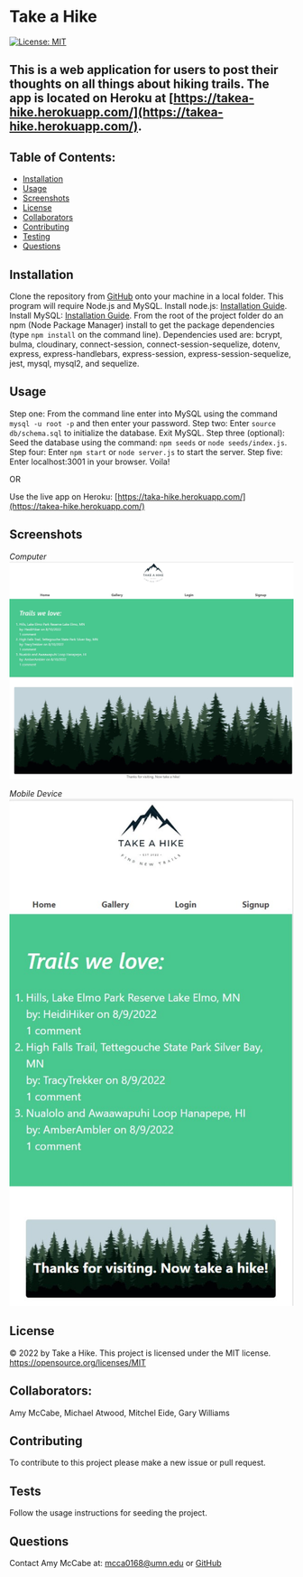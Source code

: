 # Take a Hike

[![License: MIT](https://img.shields.io/badge/License-MIT-yellow.svg)](https://opensource.org/licenses/MIT)

## This is a web application for users to post their thoughts on all things about hiking trails. The app is located on Heroku at [https://takea-hike.herokuapp.com/](https://takea-hike.herokuapp.com/).

## Table of Contents:

- [Installation](#installation)
- [Usage](#usage)
- [Screenshots](#screenshots)
- [License](#license)
- [Collaborators](#collaborators)
- [Contributing](#contributing)
- [Testing](#tests)
- [Questions](#questions)

## Installation

Clone the repository from [GitHub](https://github.com/willig0203/Take-A-Hike) onto your machine in a local folder. This program will require Node.js and MySQL. Install node.js: [Installation Guide](https://coding-boot-camp.github.io/full-stack/nodejs/how-to-install-nodejs). Install MySQL: [Installation Guide](https://coding-boot-camp.github.io/full-stack/mysql/mysql-installation-guide). From the root of the project folder do an npm (Node Package Manager) install to get the package dependencies (type `npm install` on the command line). Dependencies used are: bcrypt, bulma, cloudinary, connect-session, connect-session-sequelize, dotenv, express, express-handlebars, express-session, express-session-sequelize, jest, mysql, mysql2, and sequelize.

## Usage

Step one: From the command line enter into MySQL using the command `mysql -u root -p` and then enter your password. Step two: Enter `source db/schema.sql` to initialize the database. Exit MySQL. Step three (optional): Seed the database using the command: `npm seeds` or `node seeds/index.js`. Step four: Enter `npm start` or `node server.js` to start the server. Step five: Enter localhost:3001 in your browser. Voila!

OR

Use the live app on Heroku: [https://taka-hike.herokuapp.com/](https://takea-hike.herokuapp.com/)

## Screenshots

<p>
  <em>Computer</em>
  <img src="./assets/images/homescreenshot.jpg" alt="Logo" title="Logo Computer">
</p>
<p>
  <em>Mobile Device</em>
  <img src="./assets/images/homescreenshotmobile.jpg" alt="Logo" title="Logo Mobile Device">
</p>

## License

&copy; 2022 by Take a Hike.
This project is licensed under the MIT license.
https://opensource.org/licenses/MIT

## Collaborators:

Amy McCabe, Michael Atwood, Mitchel Eide, Gary Williams

## Contributing

To contribute to this project please make a new issue or pull request.

## Tests

Follow the usage instructions for seeding the project.

## Questions

Contact Amy McCabe at: [mcca0168@umn.edu](mailto:mcca0168@umn.edu) or [GitHub](https://github.com/McAmy2001/)
